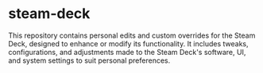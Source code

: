 # steam-deck
This repository contains personal edits and custom overrides for the Steam Deck, designed to enhance or modify its functionality. It includes tweaks, configurations, and adjustments made to the Steam Deck's software, UI, and system settings to suit personal preferences.
